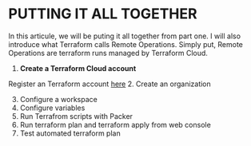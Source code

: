 # PUTTING IT ALL TOGETHER

In this articule, we will be puting it all together from part one. I will also introduce what Terraform calls Remote Operations. Simply put, Remote Operations are terraform runs managed by Terraform Cloud.

1. **Create a Terraform Cloud account**

Register an Terraform account [here](https://app.terraform.io/public/signup/account?product_intent=terraform)
2. Create an organization

3. Configure a workspace
4. Configure variables
5. Run Terrafrom scripts with Packer
6. Run terraform plan and terraform apply from web console
7. Test automated terraform plan



